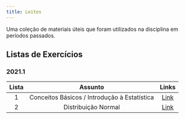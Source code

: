 ```yaml
---
title: Leites
---
```


Uma coleção de materiais úteis que foram utilizados na disciplina em períodos passados.

## Listas de Exercícios

### 2021.1
**Lista** | **Assunto** | **Links**  |
:---: | :---: | :---: |
1 | Conceitos Básicos / Introdução à Estatística | [Link](https://drive.google.com/file/d/1nqJLWwJHycQ8JtET8vak18UQOczBmREh/view?usp=sharing) |
2 | Distribuição Normal | [Link](https://drive.google.com/file/d/1vqhy7P-rCEihZYslKrJS7hYzDf0WemPU/view?usp=sharing) |
